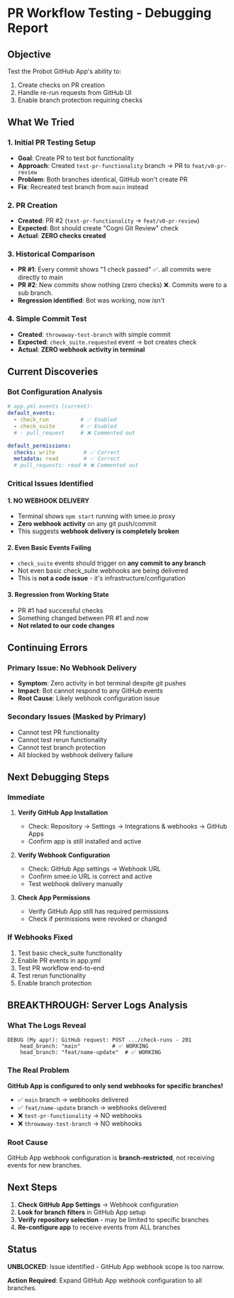 # PR Workflow Testing - Debugging Report

## Objective
Test the Probot GitHub App's ability to:
1. Create checks on PR creation
2. Handle re-run requests from GitHub UI
3. Enable branch protection requiring checks

## What We Tried

### 1. Initial PR Testing Setup
- **Goal**: Create PR to test bot functionality
- **Approach**: Created `test-pr-functionality` branch → PR to `feat/v0-pr-review`
- **Problem**: Both branches identical, GitHub won't create PR
- **Fix**: Recreated test branch from `main` instead

### 2. PR Creation
- **Created**: PR #2 (`test-pr-functionality` → `feat/v0-pr-review`)
- **Expected**: Bot should create "Cogni Git Review" check
- **Actual**: **ZERO checks created**

### 3. Historical Comparison
- **PR #1**: Every commit shows "1 check passed" ✅. all commits were directly to main
- **PR #2**: New commits show nothing (zero checks) ❌. Commits were to a sub branch.
- **Regression identified**: Bot was working, now isn't

### 4. Simple Commit Test
- **Created**: `throwaway-test-branch` with simple commit
- **Expected**: `check_suite.requested` event → bot creates check
- **Actual**: **ZERO webhook activity in terminal**

## Current Discoveries

### Bot Configuration Analysis
```yaml
# app.yml events (current):
default_events:
  - check_run          # ✅ Enabled
  - check_suite        # ✅ Enabled  
  # - pull_request     # ❌ Commented out

default_permissions:
  checks: write         # ✅ Correct
  metadata: read        # ✅ Correct
  # pull_requests: read # ❌ Commented out
```

### Critical Issues Identified

#### 1. **NO WEBHOOK DELIVERY**
- Terminal shows `npm start` running with smee.io proxy
- **Zero webhook activity** on any git push/commit
- This suggests **webhook delivery is completely broken**

#### 2. **Even Basic Events Failing**
- `check_suite` events should trigger on **any commit to any branch**
- Not even basic check_suite webhooks are being delivered
- This is **not a code issue** - it's infrastructure/configuration

#### 3. **Regression from Working State**
- PR #1 had successful checks
- Something changed between PR #1 and now
- **Not related to our code changes**

## Continuing Errors

### Primary Issue: No Webhook Delivery
- **Symptom**: Zero activity in bot terminal despite git pushes
- **Impact**: Bot cannot respond to any GitHub events
- **Root Cause**: Likely webhook configuration issue

### Secondary Issues (Masked by Primary)
- Cannot test PR functionality
- Cannot test rerun functionality  
- Cannot test branch protection
- All blocked by webhook delivery failure

## Next Debugging Steps

### Immediate
1. **Verify GitHub App Installation**
   - Check: Repository → Settings → Integrations & webhooks → GitHub Apps
   - Confirm app is still installed and active

2. **Verify Webhook Configuration** 
   - Check: GitHub App settings → Webhook URL
   - Confirm smee.io URL is correct and active
   - Test webhook delivery manually

3. **Check App Permissions**
   - Verify GitHub App still has required permissions
   - Check if permissions were revoked or changed

### If Webhooks Fixed
1. Test basic check_suite functionality
2. Enable PR events in app.yml
3. Test PR workflow end-to-end
4. Test rerun functionality
5. Enable branch protection

## BREAKTHROUGH: Server Logs Analysis

### What The Logs Reveal
```
DEBUG (My app!): GitHub request: POST .../check-runs - 201
    head_branch: "main"          # ✅ WORKING
    head_branch: "feat/name-update"  # ✅ WORKING
```

### The Real Problem
**GitHub App is configured to only send webhooks for specific branches!**

- ✅ `main` branch → webhooks delivered
- ✅ `feat/name-update` branch → webhooks delivered  
- ❌ `test-pr-functionality` → NO webhooks
- ❌ `throwaway-test-branch` → NO webhooks

### Root Cause
GitHub App webhook configuration is **branch-restricted**, not receiving events for new branches.

## Next Steps
1. **Check GitHub App Settings** → Webhook configuration
2. **Look for branch filters** in GitHub App setup
3. **Verify repository selection** - may be limited to specific branches
4. **Re-configure app** to receive events from ALL branches

## Status  
**UNBLOCKED**: Issue identified - GitHub App webhook scope is too narrow.

**Action Required**: Expand GitHub App webhook configuration to all branches.